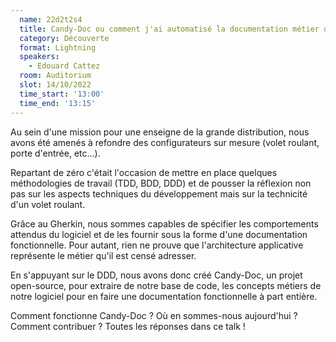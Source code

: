 ```yaml
---
  name: 22d2t2s4
  title: Candy-Doc ou comment j'ai automatisé la documentation métier de mes projets
  category: Découverte
  format: Lightning
  speakers: 
    - Edouard Cattez
  room: Auditorium
  slot: 14/10/2022
  time_start: '13:00'
  time_end: '13:15'
---
```

Au sein d'une mission pour une enseigne de la grande distribution, nous avons été amenés à refondre des configurateurs sur mesure (volet roulant, porte d'entrée, etc...).

Repartant de zéro c'était l'occasion de mettre en place quelques méthodologies de travail (TDD, BDD, DDD) et de pousser la réflexion non pas sur les aspects techniques du développement mais sur la technicité d'un volet roulant.

Grâce au Gherkin, nous sommes capables de spécifier les comportements attendus du logiciel et de les fournir sous la forme d'une documentation fonctionnelle. Pour autant, rien ne prouve que l'architecture applicative représente le métier qu'il est censé adresser.

En s'appuyant sur le DDD, nous avons donc créé Candy-Doc, un projet open-source, pour extraire de notre base de code, les concepts métiers de notre logiciel pour en faire une documentation fonctionnelle à part entière.

Comment fonctionne Candy-Doc ? Où en sommes-nous aujourd'hui ? Comment contribuer ? Toutes les réponses dans ce talk !
